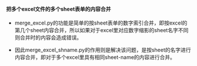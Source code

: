 #### 把多个excel文件的多个sheet表单的内容合并

- merge_excel.py的功能是简单的按sheet表单的数字索引合并，即按excel的第几个sheet内容合并，所以如果对于excel里对应数字缩影的sheet名字不同则合并时的内容会造成错误。

- 因此merge_excel_shname.py的作用则是解决该问题，是按sheet的名字进行内容合并，即对于多个excel里具有相同sheet-name的内容进行合并。
